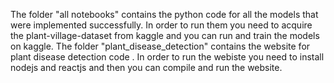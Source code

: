 The folder "all notebooks" contains the python code for all the models that were implemented successfully.
In order to run them you need to acquire the plant-village-dataset from kaggle and you can run and train the models on kaggle.
The folder "plant_disease_detection" contains the website for plant disease detection code .
In order to run the webiste you need to install nodejs and reactjs and then you can compile and run the website.
